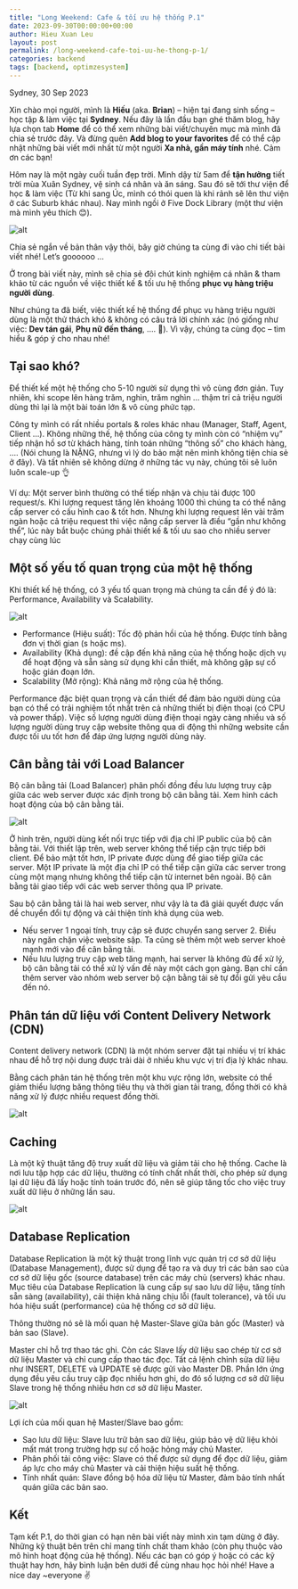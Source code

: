 ```yaml
---
title: "Long Weekend: Cafe & tối ưu hệ thống P.1"
date: 2023-09-30T00:00:00+00:00
author: Hieu Xuan Leu
layout: post
permalink: /long-weekend-cafe-toi-uu-he-thong-p-1/
categories: backend
tags: [backend, optimzesystem]
---
```


Sydney, 30 Sep 2023

Xin chào mọi người, mình là **Hiếu** (aka. **Brian**) – hiện tại đang sinh sống – học tập & làm việc tại **Sydney**. Nếu đây là lần đầu bạn ghé thăm blog, hãy lựa chọn tab **Home** để có thể xem những bài viết/chuyên mục mà mình đã chia sẻ trước đây. Và đừng quên **Add blog to your favorites** để có thể cập nhật những bài viết mới nhất từ một người **Xa nhà, gần máy tính** nhé. Cảm ơn các bạn!

Hôm nay là một ngày cuối tuần đẹp trời. Mình dậy từ 5am để **tận hưởng** tiết trời mùa Xuân Sydney, vệ sinh cá nhân và ăn sáng. Sau đó sẽ tới thư viện để học & làm việc (Từ khi sang Úc, mình có thói quen là khi rảnh sẽ lên thư viện ở các Suburb khác nhau). Nay mình ngồi ở Five Dock Library (một thư viện mà mình yêu thích 😊).

![alt](https://hieulxswe.com/wp-content/uploads/2023/09/IMG_3691-1-1536x1152.png)

Chia sẻ ngắn về bản thân vậy thôi, bây giờ chúng ta cùng đi vào chi tiết bài viết nhé! Let’s goooooo …

Ở trong bài viết này, mình sẽ chia sẻ đôi chút kinh nghiệm cá nhân & tham khảo từ các nguồn về việc thiết kế & tối ưu hệ thống **phục vụ hàng triệu người dùng**.

Như chúng ta đã biết, việc thiết kế hệ thống để phục vụ hàng triệu người dùng là một thử thách khó & không có câu trả lời chính xác (nó giống như việc: **Dev tán gái**, **Phụ nữ đến tháng**, …. 🤣). Vì vậy, chúng ta cùng đọc – tìm hiểu & góp ý cho nhau nhé!

## Tại sao khó?
Để thiết kế một hệ thống cho 5-10 người sử dụng thì vô cùng đơn giản. Tuy nhiên, khi scope lên hàng trăm, nghìn, trăm nghìn … thậm trí cả triệu người dùng thì lại là một bài toán lớn & vô cùng phức tạp.

Công ty mình có rất nhiều portals & roles khác nhau (Manager, Staff, Agent, Client …). Không những thế, hệ thống của công ty mình còn có “nhiệm vụ” tiếp nhận hồ sơ từ khách hàng, tính toán những “thông số” cho khách hàng, …. (Nói chung là NẶNG, nhưng vì lý do bảo mật nên mình không tiện chia sẻ ở đây). Và tất nhiên sẽ không dừng ở những tác vụ này, chúng tôi sẽ luôn luôn scale-up 👌

Ví dụ: Một server bình thường có thể tiếp nhận và chịu tải được 100 request/s. Khi lượng request tăng lên khoảng 1000 thì chúng ta có thể nâng cấp server có cấu hình cao & tốt hơn. Nhưng khi lượng request lên vài trăm ngàn hoặc cả triệu request thì việc nâng cấp server là điều “gần như không thể”, lúc này bắt buộc chúng phải thiết kế & tối ưu sao cho nhiều server chạy cùng lúc

## Một số yếu tố quan trọng của một hệ thống
Khi thiết kế hệ thống, có 3 yếu tố quan trọng mà chúng ta cần để ý đó là: Performance, Availability và Scalability.

![alt](https://hieulxswe.com/wp-content/uploads/2023/09/image.png)

* Performance (Hiệu suất): Tốc độ phản hồi của hệ thống. Được tính bằng đơn vị thời gian (s hoặc ms).
* Availability (Khả dụng): đề cập đến khả năng của hệ thống hoặc dịch vụ để hoạt động và sẵn sàng sử dụng khi cần thiết, mà không gặp sự cố hoặc gián đoạn lớn.
* Scalability (Mở rộng): Khả năng mở rộng của hệ thống.

Performance đặc biệt quan trọng và cần thiết để đảm bảo người dùng của bạn có thể có trải nghiệm tốt nhất trên cả những thiết bị điện thoại (có CPU và power thấp). Việc số lượng người dùng điện thoại ngày càng nhiều và số lượng người dùng truy cập website thông qua di động thì những website cần được tối ưu tốt hơn để đáp ứng lượng người dùng này.

## Cân bằng tải với Load Balancer
Bộ cân bằng tải (Load Balancer) phân phối đồng đều lưu lượng truy cập giữa các web server được xác định trong bộ cân bằng tải. Xem hình cách hoạt động của bộ cân bằng tải.

![alt](https://hieulxswe.com/wp-content/uploads/2023/09/image-1.png)

Ở hình trên, người dùng kết nối trực tiếp với địa chỉ IP public của bộ cân bằng tải. Với thiết lập trên, web server không thể tiếp cận trực tiếp bởi client. Để bảo mật tốt hơn, IP private được dùng để giao tiếp giữa các server. Một IP private là một địa chỉ IP có thể tiếp cận giữa các server trong cùng một mạng nhưng không thể tiếp cận từ internet bên ngoài. Bộ cân bằng tải giao tiếp với các web server thông qua IP private.

Sau bộ cân bằng tải là hai web server, như vậy là ta đã giải quyết được vấn đề chuyển đổi tự động và cải thiện tính khả dụng của web.
* Nếu server 1 ngoại tính, truy cập sẽ được chuyển sang server 2. Điều này ngăn chặn việc website sập. Ta cũng sẽ thêm một web server khoẻ mạnh mới vào để cân bằng tải.
* Nếu lưu lượng truy cập web tăng mạnh, hai server là không đủ để xử lý, bộ cân bằng tải có thể xử lý vấn đề này một cách gọn gàng. Bạn chỉ cần thêm server vào nhóm web server bộ cận bằng tải sẽ tự đổi gửi yêu cầu đến nó.

## Phân tán dữ liệu với Content Delivery Network (CDN)
Content delivery network (CDN) là một nhóm server đặt tại nhiều vị trí khác nhau để hỗ trợ nội dung được trải dài ở nhiều khu vực vị trí địa lý khác nhau.

Bằng cách phân tán hệ thống trên một khu vực rộng lớn, website có thể giảm thiểu lượng băng thông tiêu thụ và thời gian tải trang, đồng thời có khả năng xử lý được nhiều request đồng thời.

![alt](https://hieulxswe.com/wp-content/uploads/2023/09/image-2.png)

## Caching
Là một kỹ thuật tăng độ truy xuất dữ liệu và giảm tải cho hệ thống. Cache là nơi lưu tập hợp các dữ liệu, thường có tính chất nhất thời, cho phép sử dụng lại dữ liệu đã lấy hoặc tính toán trước đó, nên sẽ giúp tăng tốc cho việc truy xuất dữ liệu ở những lần sau.

![alt](https://hieulxswe.com/wp-content/uploads/2023/09/image-3.png)

## Database Replication
Database Replication là một kỹ thuật trong lĩnh vực quản trị cơ sở dữ liệu (Database Management), được sử dụng để tạo ra và duy trì các bản sao của cơ sở dữ liệu gốc (source database) trên các máy chủ (servers) khác nhau. Mục tiêu của Database Replication là cung cấp sự sao lưu dữ liệu, tăng tính sẵn sàng (availability), cải thiện khả năng chịu lỗi (fault tolerance), và tối ưu hóa hiệu suất (performance) của hệ thống cơ sở dữ liệu.

Thông thường nó sẽ là mối quan hệ Master-Slave giữa bản gốc (Master) và bản sao (Slave).

Master chỉ hỗ trợ thao tác ghi. Còn các Slave lấy dữ liệu sao chép từ cơ sở dữ liệu Master và chỉ cung cấp thao tác đọc. Tất cả lệnh chỉnh sửa dữ liệu như INSERT, DELETE và UPDATE sẽ được gửi vào Master DB. Phần lớn ứng dụng đều yêu cầu truy cập đọc nhiều hơn ghi, do đó số lượng cơ sở dữ liệu Slave trong hệ thống nhiều hơn cơ sở dữ liệu Master.

![alt](https://hieulxswe.com/wp-content/uploads/2023/09/image-4.png)

Lợi ích của mối quan hệ Master/Slave bao gồm:
* Sao lưu dữ liệu: Slave lưu trữ bản sao dữ liệu, giúp bảo vệ dữ liệu khỏi mất mát trong trường hợp sự cố hoặc hỏng máy chủ Master.
* Phân phối tải công việc: Slave có thể được sử dụng để đọc dữ liệu, giảm áp lực cho máy chủ Master và cải thiện hiệu suất hệ thống.
* Tính nhất quán: Slave đồng bộ hóa dữ liệu từ Master, đảm bảo tính nhất quán giữa các bản sao.

## Kết
Tạm kết P.1, do thời gian có hạn nên bài viết này mình xin tạm dừng ở đây. Những kỹ thuật bên trên chỉ mang tính chất tham khảo (còn phụ thuộc vào mô hình hoạt động của hệ thống). Nếu các bạn có góp ý hoặc có các kỹ thuật hay hơn, hãy bình luận bên dưới để cùng nhau học hỏi nhé! Have a nice day ~everyone ✌️


